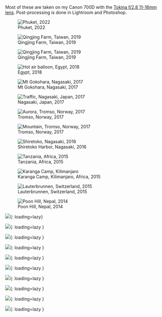 Most of these are taken on my Canon 700D with the [Tokina f/2.8 11-16mm lens](https://tokinalens.com/product/at_x_116_pro_dx_ii/). Post-processing is done in Lightroom and Photoshop.

<figure>
  <img src="/static/images/photography/2022-08-14-phuket-beach.jpg" alt="Phuket, 2022" loading="lazy"/>
  <figcaption>Phuket, 2022<figcaption/>
</figure>

<figure>
  <img src="/static/images/photography/2019-12-18-taiwan-sunset-road.jpg" alt="Qingjing Farm, Taiwan, 2019" loading="lazy"/>
  <figcaption>Qingjing Farm, Taiwan, 2019</figcaption>
</figure>

<figure>
  <img src="/static/images/photography/2019-12-18-taiwan-sunset-hdr.jpg" alt="Qingjing Farm, Taiwan, 2019" loading="lazy"/>
  <figcaption>Qingjing Farm, Taiwan, 2019</figcaption>
</figure>

<figure>
  <img src="/static/images/photography/2018-12-24-egypt-hot-air-balloon.jpg" alt="Hot air balloon, Egypt, 2018" loading="lazy"/>
  <figcaption>Egypt, 2018</figcaption>
</figure>

<figure>
  <img src="/static/images/photography/2017-05-27-nagasaki-stars.jpg" alt="Mt Gokohara, Nagasaki, 2017" loading="lazy"/>
  <figcaption>Mt Gokohara, Nagasaki, 2017</figcaption>
</figure>

<figure>
  <img src="/static/images/photography/2017-05-11-nagasaki-traffic-long-exposure.jpg" alt="Traffic, Nagasaki, Japan, 2017" loading="lazy"/>
  <figcaption>Nagasaki, Japan, 2017</figcaption>
</figure>

<figure>
  <img src="/static/images/photography/2017-03-19-aurora.jpg" alt="Aurora, Tromso, Norway, 2017" loading="lazy"/>
  <figcaption>Tromso, Norway, 2017</figcaption>
</figure>

<figure>
  <img src="/static/images/photography/2017-03-18-norway-hdr.jpg" alt="Mountain, Tromso, Norway, 2017" loading="lazy"/>
  <figcaption>Tromso, Norway, 2017</figcaption>
</figure>

<figure>
    <img src="/static/images/photography/2016-06-29-hokkaido-shiretoko-stars.jpg" alt="Shiretoko, Nagasaki, 2016" loading="lazy"/>
  <figcaption>Shiretoko Harbor, Nagasaki, 2016</figcaption>
</figure>

<figure>
    <img src="/static/images/photography/2015-12-26-tanzania-sunset-hdr.jpg" alt="Tanzania, Africa, 2015" loading="lazy"/>
  <figcaption>Tanzania, Africa, 2015</figcaption>
</figure>

<figure>
  <img src="/static/images/photography/2015-12-20-kilimanjaro-tents.jpg" alt="Karanga Camp, Kilimanjaro" loading="lazy"/>
  <figcaption>Karanga Camp, Kilimanjaro, Africa, 2015</figcaption>
</figure>

<figure>
  <img src="/static/images/photography/2015-05-12-switzerland-lauterbrunnen-milky-way.jpg" alt="Lauterbrunnen, Switzerland, 2015" loading="lazy"/>
  <figcaption>Lauterbrunnen, Switzerland, 2015</figcaption>
</figure>

<figure>
  <img src="/static/images/photography/2014-12-17-nepal-stars.jpg" alt="Poon Hill, Nepal, 2014" loading="lazy"/>
  <figcaption>Poon Hill, Nepal, 2014</figcaption>
</figure>

![](static/images/photography/2021-11-25-lightning.jpg){: loading=lazy}

![](static/images/photography/2015-12-19-kilimanjaro-mouse.jpg){: loading=lazy }

![](static/images/photography/2016-10-25-lightning.jpg){: loading=lazy }

![](static/images/photography/2015-04-28-lightning2.jpg){: loading=lazy }

![](static/images/photography/2015-02-21-phuket.jpg){: loading=lazy }

![](static/images/photography/2016-12-17-bench.jpg){: loading=lazy }

![](static/images/photography/2015-02-20-jellyfish.jpg){: loading=lazy }

![](static/images/photography/2015-12-29-tanzania-fire.jpg){: loading=lazy }

![](static/images/photography/2015-05-13-switzerland-lauterbrunnen-snail.jpg){: loading=lazy }

![](static/images/photography/2016-05-30-sunset3.jpg){: loading=lazy }
